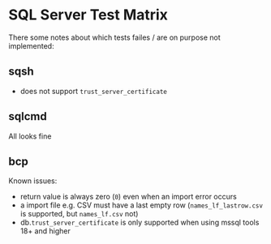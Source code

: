 SQL Server Test Matrix
======================

There some notes about which tests failes / are on purpose not implemented:

sqsh
----
* does not support `trust_server_certificate`

sqlcmd
------
All looks fine

bcp
---

Known issues:
* return value is always zero (`0`) even when an import error occurs
* a import file e.g. CSV must have a last empty row (`names_lf_lastrow.csv` is supported, but `names_lf.csv` not)
* db.`trust_server_certificate` is only supported when using mssql tools 18+ and higher
